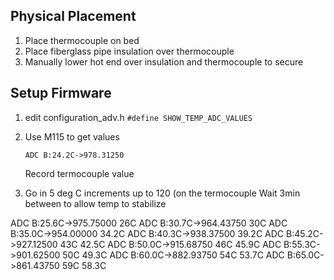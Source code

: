 

## Physical Placement

1. Place thermocouple on bed
2. Place fiberglass pipe insulation over thermocouple
3. Manually lower hot end over insulation and thermocouple to secure

## Setup Firmware
1. edit configuration_adv.h
    `#define SHOW_TEMP_ADC_VALUES`
2. Use M115 to get values
    ```
    ADC B:24.2C->978.31250
    ```
    Record termocouple value
    
3. Go in 5 deg C increments up to 120 (on the termocouple
   Wait 3min between to allow temp to stabilize

ADC B:25.6C->975.75000 26C
ADC B:30.7C->964.43750 30C
ADC B:35.0C->954.00000 34.2C
ADC B:40.3C->938.37500 39.2C
ADC B:45.2C->927.12500 43C 42.5C
ADC B:50.0C->915.68750 46C 45.9C
ADC B:55.3C->901.62500 50C 49.3C
ADC B:60.0C->882.93750 54C 53.7C
ADC B:65.0C->861.43750 59C 58.3C
 
<!--stackedit_data:
eyJoaXN0b3J5IjpbMTExOTE2ODU3NCwxNjUyMjEzMjQ3LDc4Nj
kyNjM4MSwxMzI1NzA2NDc4LC0yMDI4NDIwMTY4LDE3Nzk3NTY1
NjksLTE0MTEzNzMzMzQsMTMxNzM3NTAzNiwtMTEyMzU5OTQzMC
wtMTY2ODIxNTAsLTEzMzMxMTYyNzVdfQ==
-->